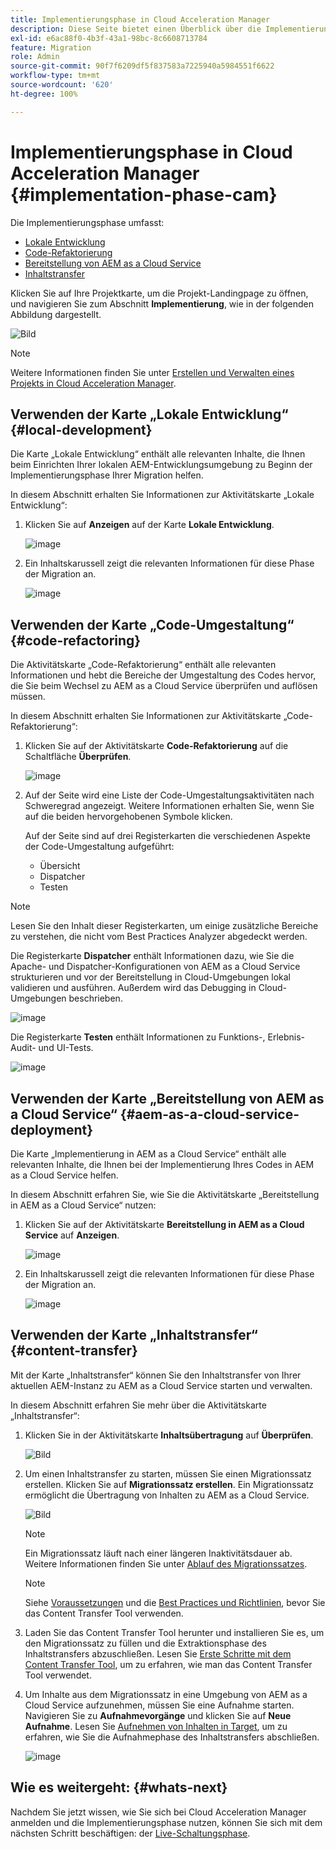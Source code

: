 ```yaml
---
title: Implementierungsphase in Cloud Acceleration Manager
description: Diese Seite bietet einen Überblick über die Implementierungsphase in Cloud Acceleration Manager.
exl-id: e6ac88f0-4b3f-43a1-98bc-8c6608713784
feature: Migration
role: Admin
source-git-commit: 90f7f6209df5f837583a7225940a5984551f6622
workflow-type: tm+mt
source-wordcount: '620'
ht-degree: 100%

---
```


# Implementierungsphase in Cloud Acceleration Manager {#implementation-phase-cam}

Die Implementierungsphase umfasst:

* [Lokale Entwicklung](#local-development)
* [Code-Refaktorierung](#code-refactoring)
* [Bereitstellung von AEM as a Cloud Service](#aem-as-a-cloud-service-deployment)
* [Inhaltstransfer](#content-transfer)


Klicken Sie auf Ihre Projektkarte, um die Projekt-Landingpage zu öffnen, und navigieren Sie zum Abschnitt **Implementierung**, wie in der folgenden Abbildung dargestellt.

![Bild](/help/journey-migration/cloud-acceleration-manager/assets/implementation-1.png)

>[!NOTE]
>Weitere Informationen finden Sie unter [Erstellen und Verwalten eines Projekts in Cloud Acceleration Manager](getting-started-cam.md#create-project).


## Verwenden der Karte „Lokale Entwicklung“ {#local-development}

Die Karte „Lokale Entwicklung“ enthält alle relevanten Inhalte, die Ihnen beim Einrichten Ihrer lokalen AEM-Entwicklungsumgebung zu Beginn der Implementierungsphase Ihrer Migration helfen.

In diesem Abschnitt erhalten Sie Informationen zur Aktivitätskarte „Lokale Entwicklung“:

1. Klicken Sie auf **Anzeigen** auf der Karte **Lokale Entwicklung**.

   ![image](/help/journey-migration/cloud-acceleration-manager/assets/implementation-2.png)

1. Ein Inhaltskarussell zeigt die relevanten Informationen für diese Phase der Migration an.

   ![image](/help/journey-migration/cloud-acceleration-manager/assets/implementation-3.png)


## Verwenden der Karte „Code-Umgestaltung“ {#code-refactoring}

Die Aktivitätskarte „Code-Refaktorierung“ enthält alle relevanten Informationen und hebt die Bereiche der Umgestaltung des Codes hervor, die Sie beim Wechsel zu AEM as a Cloud Service überprüfen und auflösen müssen.

In diesem Abschnitt erhalten Sie Informationen zur Aktivitätskarte „Code-Refaktorierung“:

1. Klicken Sie auf der Aktivitätskarte **Code-Refaktorierung** auf die Schaltfläche **Überprüfen**.

   ![image](/help/journey-migration/cloud-acceleration-manager/assets/implementation-4.png)

1. Auf der Seite wird eine Liste der Code-Umgestaltungsaktivitäten nach Schweregrad angezeigt. Weitere Informationen erhalten Sie, wenn Sie auf die beiden hervorgehobenen Symbole klicken.

   Auf der Seite sind auf drei Registerkarten die verschiedenen Aspekte der Code-Umgestaltung aufgeführt:

   * Übersicht
   * Dispatcher
   * Testen

>[!NOTE]
>Lesen Sie den Inhalt dieser Registerkarten, um einige zusätzliche Bereiche zu verstehen, die nicht vom Best Practices Analyzer abgedeckt werden.

Die Registerkarte **Dispatcher** enthält Informationen dazu, wie Sie die Apache- und Dispatcher-Konfigurationen von AEM as a Cloud Service strukturieren und vor der Bereitstellung in Cloud-Umgebungen lokal validieren und ausführen. Außerdem wird das Debugging in Cloud-Umgebungen beschrieben.

![image](/help/journey-migration/cloud-acceleration-manager/assets/coderefactoring-2.png)

Die Registerkarte **Testen** enthält Informationen zu Funktions-, Erlebnis-Audit- und UI-Tests.

![image](/help/journey-migration/cloud-acceleration-manager/assets/coderefactoring-3.png)


## Verwenden der Karte „Bereitstellung von AEM as a Cloud Service“ {#aem-as-a-cloud-service-deployment}

Die Karte „Implementierung in AEM as a Cloud Service“ enthält alle relevanten Inhalte, die Ihnen bei der Implementierung Ihres Codes in AEM as a Cloud Service helfen.

In diesem Abschnitt erfahren Sie, wie Sie die Aktivitätskarte „Bereitstellung in AEM as a Cloud Service“ nutzen:

1. Klicken Sie auf der Aktivitätskarte **Bereitstellung in AEM as a Cloud Service** auf **Anzeigen**.

   ![image](/help/journey-migration/cloud-acceleration-manager/assets/implementation-6.png)

1. Ein Inhaltskarussell zeigt die relevanten Informationen für diese Phase der Migration an.

   ![image](/help/journey-migration/cloud-acceleration-manager/assets/aem-deployment-card.png)


## Verwenden der Karte „Inhaltstransfer“ {#content-transfer}

Mit der Karte „Inhaltstransfer“ können Sie den Inhaltstransfer von Ihrer aktuellen AEM-Instanz zu AEM as a Cloud Service starten und verwalten.

In diesem Abschnitt erfahren Sie mehr über die Aktivitätskarte „Inhaltstransfer“:

1. Klicken Sie in der Aktivitätskarte **Inhaltsübertragung** auf **Überprüfen**. 

   ![Bild](/help/journey-migration/cloud-acceleration-manager/assets/contenttransfer-1.png)

1. Um einen Inhaltstransfer zu starten, müssen Sie einen Migrationssatz erstellen. Klicken Sie auf **Migrationssatz erstellen**. Ein Migrationssatz ermöglicht die Übertragung von Inhalten zu AEM as a Cloud Service.

   ![Bild](/help/journey-migration/cloud-acceleration-manager/assets/contenttransfer-2.png)

   >[!NOTE]
   >Ein Migrationssatz läuft nach einer längeren Inaktivitätsdauer ab. Weitere Informationen finden Sie unter [Ablauf des Migrationssatzes](/help/journey-migration/content-transfer-tool/using-content-transfer-tool/overview-content-transfer-tool.md#migration-set-expiry).

   >[!NOTE]
   >Siehe [Voraussetzungen](https://experienceleague.adobe.com/docs/experience-manager-cloud-service/content/migration-journey/cloud-migration/content-transfer-tool/prerequisites-content-transfer-tool.html?lang=de) und die [Best Practices und Richtlinien](https://experienceleague.adobe.com/docs/experience-manager-cloud-service/content/migration-journey/cloud-migration/content-transfer-tool/overview-content-transfer-tool.html?lang=de), bevor Sie das Content Transfer Tool verwenden.

1. Laden Sie das Content Transfer Tool herunter und installieren Sie es, um den Migrationssatz zu füllen und die Extraktionsphase des Inhaltstransfers abzuschließen. Lesen Sie [Erste Schritte mit dem Content Transfer Tool](https://experienceleague.adobe.com/docs/experience-manager-cloud-service/content/migration-journey/cloud-migration/content-transfer-tool/getting-started-content-transfer-tool.html?lang=de), um zu erfahren, wie man das Content Transfer Tool verwendet.

1. Um Inhalte aus dem Migrationssatz in eine Umgebung von AEM as a Cloud Service aufzunehmen, müssen Sie eine Aufnahme starten. Navigieren Sie zu **Aufnahmevorgänge** und klicken Sie auf **Neue Aufnahme**. Lesen Sie [Aufnehmen von Inhalten in Target](/help/journey-migration/content-transfer-tool/using-content-transfer-tool/ingesting-content.md), um zu erfahren, wie Sie die Aufnahmephase des Inhaltstransfers abschließen.

   ![image](/help/journey-migration/cloud-acceleration-manager/assets/contenttransfer-3.png)

<!--### Estimating Content Transfer Time {#calculating}

A Content Transfer Tool calculator has been provided to estimate how long it could take to complete the content transfer activity. You can use the content repository size slider to select the size that applies to your project. The transfer times vary for the extraction and ingestion phases. 

   ![image](/help/journey-migration/cloud-acceleration-manager/assets/contenttransfer-4.png)

   >[!NOTE]
   >These times are estimates only. Factor such as network speeds and time to scale up instances have not been accounted for in these estimates.

To estimate the size of the AEM Repository, you can run the Disk Usage report under `http://HOST:PORT/etc/reports/diskusage.html`. 

You can also estimate the size of specific repository paths by using the `path` parameter, for example, `http://HOST:PORT/etc/reports/diskusage.html?path=/content/dam`. -->

## Wie es weitergeht: {#whats-next}

Nachdem Sie jetzt wissen, wie Sie sich bei Cloud Acceleration Manager anmelden und die Implementierungsphase nutzen, können Sie sich mit dem nächsten Schritt beschäftigen: der [Live-Schaltungsphase](https://experienceleague.adobe.com/docs/experience-manager-cloud-service/content/migration-journey/cloud-acceleration-manager/using-cam/cam-golive-phase.html?lang=de).
